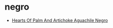 # negro

 * [Hearts Of Palm And Artichoke Aguachile Negro](../../index/h/hearts-of-palm-and-artichoke-aguachile-negro-51264500.json)
